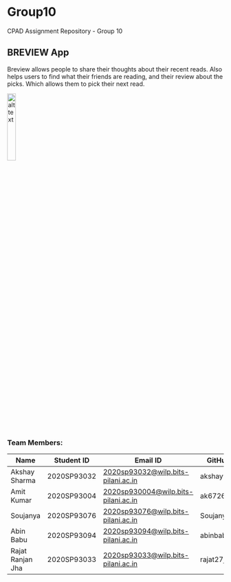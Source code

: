 # Group10

CPAD Assignment Repository - Group 10

## BREVIEW App
Breview allows people to share their thoughts about their recent reads. Also helps users to find what their friends are reading, and their review about the picks.
Which allows them to pick their next read.

<img src="https://github.com/CPAD2021SecB/Group10/raw/main/Breview_icon.png?raw=true" alt="alt text" style=" height: 20%; align-item : center ; display : flex; width: auto">

### Team Members:

| Name |	Student ID | Email ID | GitHub ID|
|-----|-----------|-------------|----------|
|Akshay Sharma|	2020SP93032| 2020sp93032@wilp.bits-pilani.ac.in| akshay94659|
|Amit Kumar|	2020SP93004| 2020sp930004@wilp.bits-pilani.ac.in| ak672676|
| Soujanya|	2020SP93076| 2020sp93076@wilp.bits-pilani.ac.in| Soujanya22|
| Abin Babu | 2020SP93094| 2020sp93094@wilp.bits-pilani.ac.in| abinbabuabk|
|Rajat Ranjan Jha| 2020SP93033 | 2020sp93033@wilp.bits-pilani.ac.in| rajat27jha|
